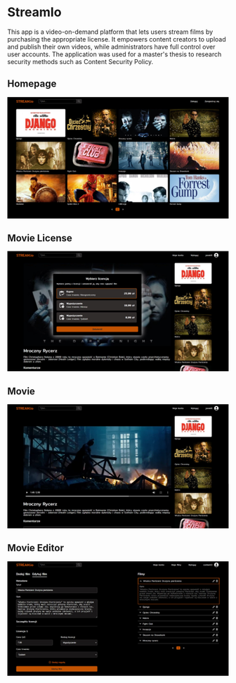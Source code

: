 # StreamIo

This app is a video-on-demand platform that lets users stream films by purchasing the appropriate license. It empowers content creators to upload and publish their own videos, while administrators have full control over user accounts. The application was used for a master's thesis to research security methods such as Content Security Policy.

## Homepage
![Homepage](./screenshots/homepage.jpg)

## Movie License
![Movie](./screenshots/movie-license.jpg)

## Movie
![Movie](./screenshots/movie.jpg)

## Movie Editor
![Movie](./screenshots/movie-creator.jpg)
